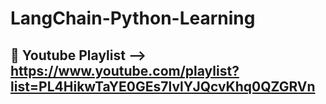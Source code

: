 # LangChain-Python-Learning

## 🔗 Youtube Playlist -->  https://www.youtube.com/playlist?list=PL4HikwTaYE0GEs7lvlYJQcvKhq0QZGRVn 
